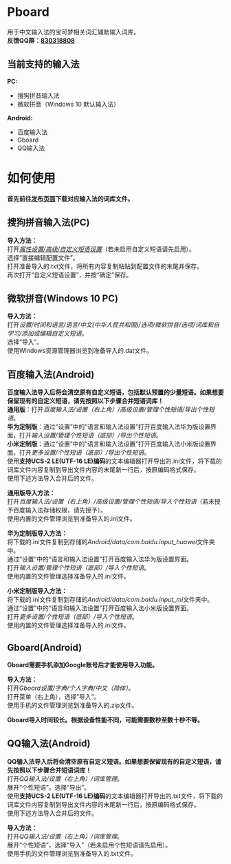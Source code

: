 # Pboard
用于中文输入法的宝可梦相关词汇辅助输入词库。   
**反馈QQ群：[830318808](https://jq.qq.com/?_wv=1027&k=yJ8r3TwW)**

当前支持的输入法
---
**PC:**
* 搜狗拼音输入法
* 微软拼音（Windows 10 默认输入法）

**Android:**
* 百度输入法
* Gboard
* QQ输入法

如何使用
===
**首先前往[发布页面](https://github.com/MarkussLugia/Pboard/releases)下载对应输入法的词库文件。**   

搜狗拼音输入法(PC)  
---
**导入方法：**  
打开<ins>*属性设置/高级/自定义短语设置*</ins>（若未启用自定义短语请先启用）。  
选择“直接编辑配置文件”。  
打开准备导入的.txt文件，将所有内容复制粘贴到配置文件的末尾并保存。  
再次打开“自定义短语设置”，并按“确定”保存。   

微软拼音(Windows 10 PC) 
---
**导入方法：**  
打开*设置/时间和语言/语言/中文(中华人民共和国)/选项/微软拼音/选项/词库和自学习/添加或编辑自定义短语*。  
选择“导入”。  
使用Windows资源管理器浏览到准备导入的.dat文件。  

百度输入法(Android)
---
**百度输入法导入后将会清空原有自定义短语，包括默认预置的少量短语。如果想要保留现有的自定义短语，请先按照以下步骤合并短语词库！**  
**通用版**：打开*百度输入法/设置（右上角）/高级设置/管理个性短语/导出个性短语*。  
**华为定制版**：通过“设置”中的“语言和输入法设置”打开百度输入法华为版设置界面，打开*输入设置/管理个性短语（底部）/导出个性短语*。  
**小米定制版**：通过“设置”中的“语言和输入法设置”打开百度输入法小米版设置界面，打开*更多设置/个性短语（底部）/导出个性短语*。  
使用**支持UCS-2 LE(UTF-16 LE)编码**的文本编辑器打开导出的.ini文件，将下载的词库文件内容复制到导出文件内容的末尾新一行后，按原编码格式保存。   
使用下述方法导入合并后的文件。   

**通用版导入方法：**  
打开*百度输入法/设置（右上角）/高级设置/管理个性短语/导入个性短语*（若未授予百度输入法存储权限，请先授予）。   
使用内置的文件管理浏览到准备导入的.ini文件。  

**华为定制版导入方法：**  
将下载的.ini文件复制到存储的*Android/data/com.baidu.input_huawei*文件夹中。   
通过“设置”中的“语言和输入法设置”打开百度输入法华为版设置界面。   
打开*输入设置/管理个性短语（底部）/导入个性短语*。  
使用内置的文件管理选择准备导入的.ini文件。  

**小米定制版导入方法：**  
将下载的.ini文件复制到存储的*Android/data/com.baidu.input_mi*文件夹中。   
通过“设置”中的“语言和输入法设置”打开百度输入法小米版设置界面。   
打开*更多设置/个性短语（底部）/导入个性短语*。  
使用内置的文件管理选择准备导入的.ini文件。  

Gboard(Android)
---
**Gboard需要手机添加Google账号后才能使用导入功能。**  

**导入方法：**  
打开*Gboard设置/字典/个人字典/中文（简体）*。  
打开菜单（右上角），选择“导入”。  
使用手机的文件管理浏览到准备导入的.zip文件。  

**Gboard导入时间较长。根据设备性能不同，可能需要数秒至数十秒不等。**  

QQ输入法(Android)
---
**QQ输入法导入后将会清空原有自定义短语。如果想要保留现有的自定义短语，请先按照以下步骤合并短语词库！**  
打开*QQ输入法/设置（右上角）/词库管理*。  
展开“个性短语”，选择“导出”。   
使用**支持UCS-2 LE(UTF-16 LE)编码**的文本编辑器打开导出的.txt文件，将下载的词库文件内容复制到导出文件内容的末尾新一行后，按原编码格式保存。   
使用下述方法导入合并后的文件。   

**导入方法：**  
打开*QQ输入法/设置（右上角）/词库管理*。  
展开“个性短语”，选择“导入”（若未启用个性短语请先启用）。  
使用手机的文件管理浏览到准备导入的.txt文件。  
